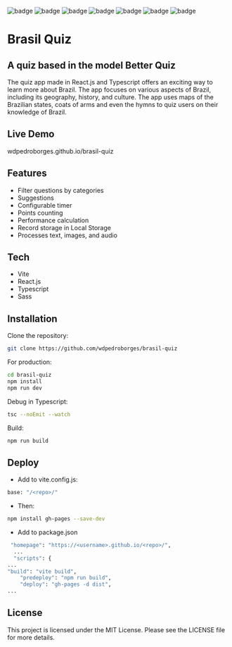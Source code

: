 ![badge](https://img.shields.io/github/watchers/wdpedroborges/brasil-quiz?style=social)
![badge](https://img.shields.io/github/stars/wdpedroborges/brasil-quiz?style=social)
![badge](https://img.shields.io/github/license/wdpedroborges/brasil-quiz)
![badge](https://img.shields.io/badge/powered%20by-vite-blue)
![badge](https://img.shields.io/badge/powered%20by-react.js-blue)
![badge](https://img.shields.io/badge/powered%20by-typescript-blue)
![badge](https://img.shields.io/badge/powered%20by-sass.js-blue)

# Brasil Quiz
## A quiz based in the model Better Quiz

The quiz app made in React.js and Typescript offers an exciting way to learn more about Brazil. The app focuses on various aspects of Brazil, including its geography, history, and culture. The app uses maps of the Brazilian states, coats of arms and even the hymns to quiz users on their knowledge of Brazil.

## Live Demo

wdpedroborges.github.io/brasil-quiz

## Features

- Filter questions by categories
- Suggestions
- Configurable timer
- Points counting
- Performance calculation
- Record storage in Local Storage
- Processes text, images, and audio

## Tech

- Vite
- React.js
- Typescript
- Sass

## Installation

Clone the repository:

```bash
git clone https://github.com/wdpedroborges/brasil-quiz
```

For production:

```sh
cd brasil-quiz
npm install
npm run dev
```

Debug in Typescript:

```bash
tsc --noEmit --watch
```

Build:

```bash
npm run build
```

## Deploy

- Add to vite.config.js:

```bash
base: "/<repo>/"
```

- Then:

```bash
npm install gh-pages --save-dev
```

- Add to package.json

```bash
 "homepage": "https://<username>.github.io/<repo>/",
  ...
  "scripts": {
...
"build": "vite build",
    "predeploy": "npm run build",
    "deploy": "gh-pages -d dist",
...
```

## License

This project is licensed under the MIT License. Please see the LICENSE file for more details.